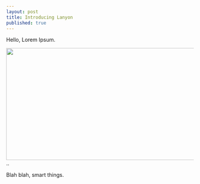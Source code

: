 ```yaml
---
layout: post
title: Introducing Lanyon
published: true
---
```





Hello, Lorem Ipsum.

<img src= "{{ site.url }}/public/images/123.png" height=300 width=700></img>
..

Blah blah, smart things.
